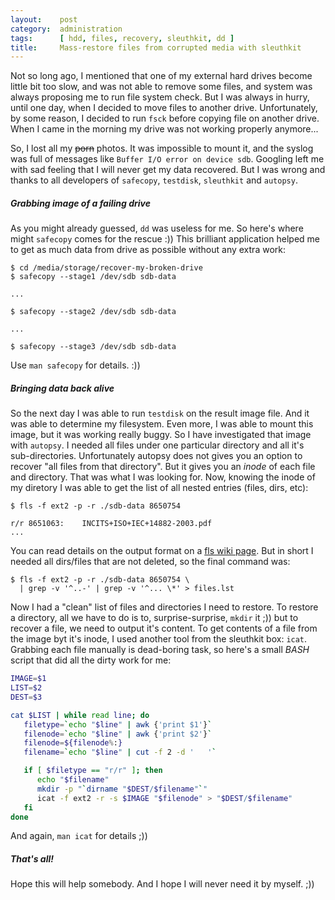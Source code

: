 ```yaml
---
layout:    post
category:  administration
tags:      [ hdd, files, recovery, sleuthkit, dd ]
title:     Mass-restore files from corrupted media with sleuthkit
---
```


Not so long ago, I mentioned that one of my external hard drives become little
bit too slow, and was not able to remove some files, and system was always
proposing me to run file system check. But I was always in hurry, until one day,
when I decided to move files to another drive. Unfortunately, by some reason, I
decided to run `fsck` before copying file on another drive. When I came in the
morning my drive was not working properly anymore...

So, I lost all my ~~porn~~ photos. It was impossible to mount it, and the syslog
was full of messages like `Buffer I/O error on device sdb`. Googling left me
with sad feeling that I will never get my data recovered. But I was wrong and
thanks to all developers of `safecopy`, `testdisk`, `sleuthkit` and `autopsy`.


##### Grabbing image of a failing drive

As you might already guessed, `dd` was useless for me. So here's where
might `safecopy` comes for the rescue :)) This brilliant application helped
me to get as much data from drive as possible without any extra work:

```
$ cd /media/storage/recover-my-broken-drive
$ safecopy --stage1 /dev/sdb sdb-data

...

$ safecopy --stage2 /dev/sdb sdb-data

...

$ safecopy --stage3 /dev/sdb sdb-data
```

Use `man safecopy` for details. :))


##### Bringing data back alive

So the next day I was able to run `testdisk` on the result image file. And it
was able to determine my filesystem. Even more, I was able to mount this image,
but it was working really buggy. So I have investigated that image with
`autopsy`. I needed all files under one particular directory and all it's
sub-directories. Unfortunately autopsy does not gives you an option to recover
"all files from that directory". But it gives you an *inode* of each file and
directory. That was what I was looking for. Now, knowing the inode of my
diretory I was able to get the list of all nested entries (files, dirs, etc):

```
$ fls -f ext2 -p -r ./sdb-data 8650754

r/r 8651063:	INCITS+ISO+IEC+14882-2003.pdf
...
```

You can read details on the output format on a [fls wiki page](fls-wiki). But in
short I needed all dirs/files that are not deleted, so the final command was:

```
$ fls -f ext2 -p -r ./sdb-data 8650754 \
  | grep -v '^..-' | grep -v '^... \*' > files.lst
```

Now I had a "clean" list of files and directories I need to restore. To restore
a directory, all we have to do is to, surprise-surprise, `mkdir` it ;)) but to
recover a file, we need to output it's content. To get contents of a file from
the image byt it's inode, I used another tool from the sleuthkit box: `icat`.
Grabbing each file manually is dead-boring task, so here's a small *BASH* script
that did all the dirty work for me:

``` bash
IMAGE=$1
LIST=$2
DEST=$3

cat $LIST | while read line; do
   filetype=`echo "$line" | awk {'print $1'}`
   filenode=`echo "$line" | awk {'print $2'}`
   filenode=${filenode%:}
   filename=`echo "$line" | cut -f 2 -d '	'`

   if [ $filetype == "r/r" ]; then
      echo "$filename"
      mkdir -p "`dirname "$DEST/$filename"`"
      icat -f ext2 -r -s $IMAGE "$filenode" > "$DEST/$filename"
   fi
done
```

And again, `man icat` for details ;))


##### That's all!

Hope this will help somebody. And I hope I will never need it by myself. ;))


[fls-wiki]: http://wiki.sleuthkit.org/index.php?title=Fls
